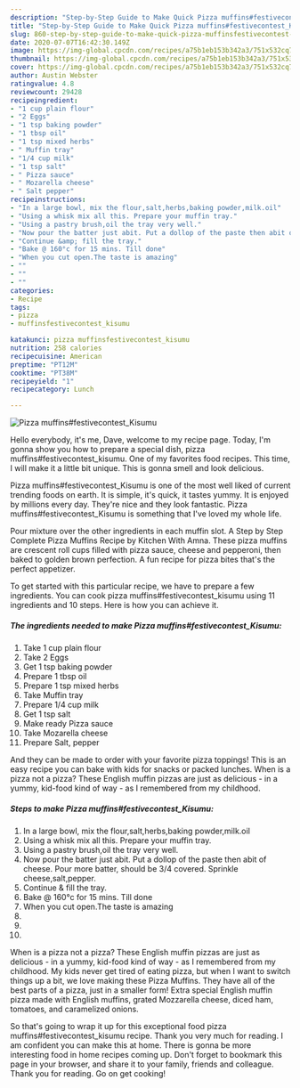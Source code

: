 ```yaml
---
description: "Step-by-Step Guide to Make Quick Pizza muffins#festivecontest_Kisumu"
title: "Step-by-Step Guide to Make Quick Pizza muffins#festivecontest_Kisumu"
slug: 860-step-by-step-guide-to-make-quick-pizza-muffinsfestivecontest-kisumu
date: 2020-07-07T16:42:30.149Z
image: https://img-global.cpcdn.com/recipes/a75b1eb153b342a3/751x532cq70/pizza-muffinsfestivecontest_kisumu-recipe-main-photo.jpg
thumbnail: https://img-global.cpcdn.com/recipes/a75b1eb153b342a3/751x532cq70/pizza-muffinsfestivecontest_kisumu-recipe-main-photo.jpg
cover: https://img-global.cpcdn.com/recipes/a75b1eb153b342a3/751x532cq70/pizza-muffinsfestivecontest_kisumu-recipe-main-photo.jpg
author: Austin Webster
ratingvalue: 4.8
reviewcount: 29428
recipeingredient:
- "1 cup plain flour"
- "2 Eggs"
- "1 tsp baking powder"
- "1 tbsp oil"
- "1 tsp mixed herbs"
- " Muffin tray"
- "1/4 cup milk"
- "1 tsp salt"
- " Pizza sauce"
- " Mozarella cheese"
- " Salt pepper"
recipeinstructions:
- "In a large bowl, mix the flour,salt,herbs,baking powder,milk.oil"
- "Using a whisk mix all this. Prepare your muffin tray."
- "Using a pastry brush,oil the tray very well."
- "Now pour the batter just abit. Put a dollop of the paste then abit of cheese. Pour more batter, should be 3/4 covered. Sprinkle cheese,salt,pepper."
- "Continue &amp; fill the tray."
- "Bake @ 160°c for 15 mins. Till done"
- "When you cut open.The taste is amazing"
- ""
- ""
- ""
categories:
- Recipe
tags:
- pizza
- muffinsfestivecontest_kisumu

katakunci: pizza muffinsfestivecontest_kisumu 
nutrition: 258 calories
recipecuisine: American
preptime: "PT12M"
cooktime: "PT38M"
recipeyield: "1"
recipecategory: Lunch

---
```



![Pizza muffins#festivecontest_Kisumu](https://img-global.cpcdn.com/recipes/a75b1eb153b342a3/751x532cq70/pizza-muffinsfestivecontest_kisumu-recipe-main-photo.jpg)

Hello everybody, it's me, Dave, welcome to my recipe page. Today, I'm gonna show you how to prepare a special dish, pizza muffins#festivecontest_kisumu. One of my favorites food recipes. This time, I will make it a little bit unique. This is gonna smell and look delicious.

Pizza muffins#festivecontest_Kisumu is one of the most well liked of current trending foods on earth. It is simple, it's quick, it tastes yummy. It is enjoyed by millions every day. They're nice and they look fantastic. Pizza muffins#festivecontest_Kisumu is something that I've loved my whole life.

Pour mixture over the other ingredients in each muffin slot. A Step by Step Complete Pizza Muffins Recipe by Kitchen With Amna. These pizza muffins are crescent roll cups filled with pizza sauce, cheese and pepperoni, then baked to golden brown perfection. A fun recipe for pizza bites that&#39;s the perfect appetizer.


To get started with this particular recipe, we have to prepare a few ingredients. You can cook pizza muffins#festivecontest_kisumu using 11 ingredients and 10 steps. Here is how you can achieve it.

<!--inarticleads1-->

##### The ingredients needed to make Pizza muffins#festivecontest_Kisumu:

1. Take 1 cup plain flour
1. Take 2 Eggs
1. Get 1 tsp baking powder
1. Prepare 1 tbsp oil
1. Prepare 1 tsp mixed herbs
1. Take  Muffin tray
1. Prepare 1/4 cup milk
1. Get 1 tsp salt
1. Make ready  Pizza sauce
1. Take  Mozarella cheese
1. Prepare  Salt, pepper


And they can be made to order with your favorite pizza toppings! This is an easy recipe you can bake with kids for snacks or packed lunches. When is a pizza not a pizza? These English muffin pizzas are just as delicious - in a yummy, kid-food kind of way - as I remembered from my childhood. 

<!--inarticleads2-->

##### Steps to make Pizza muffins#festivecontest_Kisumu:

1. In a large bowl, mix the flour,salt,herbs,baking powder,milk.oil
1. Using a whisk mix all this. Prepare your muffin tray.
1. Using a pastry brush,oil the tray very well.
1. Now pour the batter just abit. Put a dollop of the paste then abit of cheese. Pour more batter, should be 3/4 covered. Sprinkle cheese,salt,pepper.
1. Continue &amp; fill the tray.
1. Bake @ 160°c for 15 mins. Till done
1. When you cut open.The taste is amazing
1. 
1. 
1. 


When is a pizza not a pizza? These English muffin pizzas are just as delicious - in a yummy, kid-food kind of way - as I remembered from my childhood. My kids never get tired of eating pizza, but when I want to switch things up a bit, we love making these Pizza Muffins. They have all of the best parts of a pizza, just in a smaller form! Extra special English muffin pizza made with English muffins, grated Mozzarella cheese, diced ham, tomatoes, and caramelized onions. 

So that's going to wrap it up for this exceptional food pizza muffins#festivecontest_kisumu recipe. Thank you very much for reading. I am confident you can make this at home. There is gonna be more interesting food in home recipes coming up. Don't forget to bookmark this page in your browser, and share it to your family, friends and colleague. Thank you for reading. Go on get cooking!
